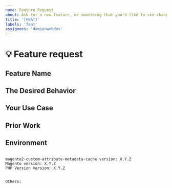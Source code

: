 ```yaml
---
name: Feature Request
about: Ask for a new feature, or something that you'd like to see changed.
title: '[FEAT]'
labels: 'feat'
assignees: 'damienwebdev'
---
```


<!--
PLEASE HELP US PROCESS GITHUB ISSUES FASTER BY PROVIDING THE FOLLOWING INFORMATION.

ISSUES MISSING IMPORTANT INFORMATION MAY BE CLOSED WITHOUT INVESTIGATION.
-->

# :bulb: Feature request

## Feature Name
<!-- Naming is hard, what do YOU call this feature? -->


## The Desired Behavior
<!-- Please describe, in as much detail as you can, what you'd like to see happen. -->


## Your Use Case
<!-- Please try to format as "As a {role}, I'd like to be able to do {x}. -->


## Prior Work
<!-- If you got this idea from somewhere, please indicate where you got it from. -->


## Environment

<pre><code>
magento2-custom-attribute-metadata-cache version: X.Y.Z
Magento version: X.Y.Z 
PHP Version version: X.Y.Z 
<!-- Check whether this is still an issue in the most recent magento2-custom-attribute-metadata-cache version -->

Others:
<!-- Anything else relevant?  Operating system version, IDE, package manager, HTTP server, ... -->
</code></pre>